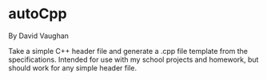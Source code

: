 autoCpp
=======
By David Vaughan

Take a simple C++ header file and generate a .cpp file template from the
specifications.
Intended for use with my school projects and homework, but should work for any
simple header file.
